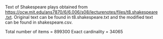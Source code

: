 Text of Shakespeare plays obtained from https://ocw.mit.edu/ans7870/6/6.006/s08/lecturenotes/files/t8.shakespeare.txt. Original text can be found in t8.shakespeare.txt and the modified text can be found in shakespeare.csv.

Total number of items = 899300
Exact cardinality = 34065